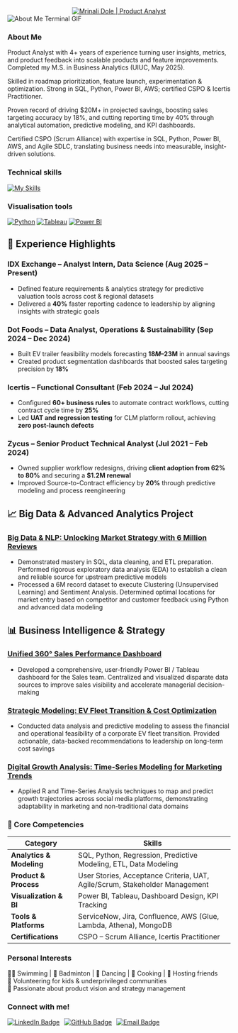 <!--
<div style="font-family: 'Montserrat', 'Poppins', 'Helvetica Neue', sans-serif;">
    Hey there, I'm Mrinali Dole!
    Happy to see you here exploring my README code
    Feel free to inspire!
    
    But may I please ask you to follow me in return? Just a click!
    You may also want to connect with me on LinkedIn :))
-->

<div align="center">
<a href="https://git.io/typing-svg">
      <img src="https://readme-typing-svg.herokuapp.com?font=Dancing+Script&weight=700&size=34&duration=4000&pause=1000&color=D9BED1&center=true&vCenter=true&width=650&lines=Mrinali+Dole;Transforming+Insight+into+Impactful+Products" alt="Mrinali Dole | Product Analyst">
</a>
</div>

<!--
    Your own Terminal GIF can be created here -> https://www.terminalgif.com
-->

<div>
    <img src="./assets/about_mrinali.gif" alt="About Me Terminal GIF"/>
</div>

<!--
     My mission, because I'm a superhero!
-->

### About Me

Product Analyst with 4+ years of experience turning user insights, metrics, and product feedback into scalable products and feature improvements. Completed my M.S. in Business Analytics (UIUC, May 2025).

Skilled in roadmap prioritization, feature launch, experimentation & optimization. Strong in SQL, Python, Power BI, AWS; certified CSPO & Icertis Practitioner.

Proven record of driving $20M+ in projected savings, boosting sales targeting accuracy by 18%, and cutting reporting time by 40% through analytical automation, predictive modeling, and KPI dashboards.

Certified CSPO (Scrum Alliance) with expertise in SQL, Python, Power BI, AWS, and Agile SDLC, translating business needs into measurable, insight-driven solutions.


<!--
     This is the list of my skills and tools I am studying!
-->

### Technical skills
[![My Skills](https://skillicons.dev/icons?i=py,r,mysql,postgres,aws)](https://skillicons.dev)

### Visualisation tools 
[![Python](https://img.shields.io/badge/Python-3776AB?style=for-the-badge&logo=python&logoColor=white)](https://python.org)
[![Tableau](https://img.shields.io/badge/Tableau-E97627?style=for-the-badge&logo=tableau&logoColor=white)](https://www.tableau.com/)
[![Power BI](https://img.shields.io/badge/Power%20BI-F2C811?style=for-the-badge&logo=powerbi&logoColor=black)](https://powerbi.microsoft.com/)

</div>

<!--
     Work Experience
-->

## 💼 Experience Highlights  

### **IDX Exchange – Analyst Intern, Data Science (Aug 2025 – Present)**  
- Defined feature requirements & analytics strategy for predictive valuation tools across cost & regional datasets
- Delivered a **40%** faster reporting cadence to leadership by aligning insights with strategic goals

### **Dot Foods – Data Analyst, Operations & Sustainability (Sep 2024 – Dec 2024)**  
- Built EV trailer feasibility models forecasting **$18M–$23M** in annual savings
- Created product segmentation dashboards that boosted sales targeting precision by **18%**
  
### **Icertis – Functional Consultant (Feb 2024 – Jul 2024)**  
- Configured **60+ business rules** to automate contract workflows, cutting contract cycle time by **25%**  
- Led **UAT and regression testing** for CLM platform rollout, achieving **zero post-launch defects**  

### **Zycus – Senior Product Technical Analyst (Jul 2021 – Feb 2024)**  
- Owned supplier workflow redesigns, driving **client adoption from 62% to 80%** and securing a **$1.2M renewal**  
- Improved Source-to-Contract efficiency by **20%** through predictive modeling and process reengineering

<!--
     Projects showcase
-->

## 📈 Big Data & Advanced Analytics Project

### **[Big Data & NLP: Unlocking Market Strategy with 6 Million Reviews](https://github.com/MrinaliDole/Yelp-Data-Analysis)**  
- Demonstrated mastery in SQL, data cleaning, and ETL preparation. Performed rigorous exploratory data analysis (EDA) to establish a clean and reliable source for upstream predictive models  
- Processed a 6M record dataset to execute Clustering (Unsupervised Learning) and Sentiment Analysis. Determined optimal locations for market entry based on competitor and customer feedback using Python and advanced data modeling

## 📊 Business Intelligence & Strategy

### **[Unified 360° Sales Performance Dashboard](https://github.com/MrinaliDole/Dot-Foods-360-Sales-Dashboard)**  
- Developed a comprehensive, user-friendly Power BI / Tableau dashboard for the Sales team. Centralized and visualized disparate data sources to improve sales visibility and accelerate managerial decision-making

### **[Strategic Modeling: EV Fleet Transition & Cost Optimization](https://github.com/MrinaliDole/Dot-Foods-EV-Transition-Delivery-Analytics)**  
- Conducted data analysis and predictive modeling to assess the financial and operational feasibility of a corporate EV fleet transition. Provided actionable, data-backed recommendations to leadership on long-term cost savings

### **[Digital Growth Analysis: Time-Series Modeling for Marketing Trends](https://github.com/MrinaliDole/Sabrina-Carpenter-Digital-Growth-Analysis-)**  
- Applied R and Time-Series Analysis techniques to map and predict growth trajectories across social media platforms, demonstrating adaptability in marketing and non-traditional data domains

### 🧠 Core Competencies  

| Category | Skills |
|-----------|--------|
| **Analytics & Modeling** | SQL, Python, Regression, Predictive Modeling, ETL, Data Modeling |
| **Product & Process** | User Stories, Acceptance Criteria, UAT, Agile/Scrum, Stakeholder Management |
| **Visualization & BI** | Power BI, Tableau, Dashboard Design, KPI Tracking |
| **Tools & Platforms** | ServiceNow, Jira, Confluence, AWS (Glue, Lambda, Athena), MongoDB |
| **Certifications** | CSPO – Scrum Alliance, Icertis Practitioner |

<!--
     Personal interests and hobbies
-->

### Personal Interests
🏊‍♀️ Swimming | 🏸 Badminton | 💃 Dancing | 🍳 Cooking | 🎉 Hosting friends  
🤝 Volunteering for kids & underprivileged communities  
🌱 Passionate about product vision and strategy management  

<!--
     Fast links to my socials!
-->

### Connect with me!
<div align="left" style="display: flex; justify-content: left; gap: 10px; margin-top: 15px;">
    <a href="https://www.linkedin.com/in/mmdole/" target="_blank">
        <img src="https://img.shields.io/badge/LinkedIn-0A66C2?style=for-the-badge&logo=linkedin&logoColor=white" alt="LinkedIn Badge"/>
    </a>
    <a href="https://github.com/mrinalidole" target="_blank">
        <img src="https://img.shields.io/badge/GitHub-100000?style=for-the-badge&logo=github&logoColor=white" alt="GitHub Badge"/>
    </a>
    <a href="mailto:mmdole2@illinois.idu">
        <img src="https://img.shields.io/badge/Email-D14836?style=for-the-badge&logo=gmail&logoColor=white" alt="Email Badge"/>
    </a>
</div>


<!--
     Oh, hello there, recruiters!
-->
</div>


